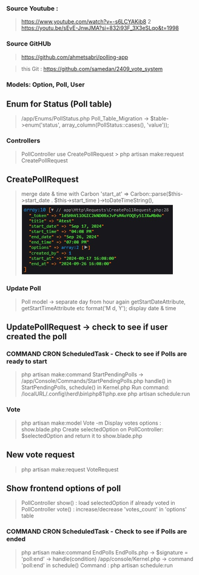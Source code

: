 ### Source Youtube :

> https://www.youtube.com/watch?v=-s6LCYAKib8
> 2 https://youtu.be/sEvE-JnwJMA?si=832i93F_3X3eSLqo&t=1998

### Source GitHUb

> https://github.com/ahmetsabri/polling-app

> this Git : https://github.com/samedan/2409_vote_system

### Models: Option, Poll, User

## Enum for Status (Poll table)

> /app/Enums/PollStatus.php
> Poll_Table_Migration -> $table->enum('status', array_column(PollStatus::cases(), 'value'));

### Controllers

> PollController use CreatePollRequest > php artisan make:request CreatePollRequest

## CreatePollRequest

> merge date & time with Carbon
> 'start_at' => Carbon::parse($this->start_date . $this->start_time )->toDateTimeString(),
> ![Carbon merge](https://github.com/samedan/2409_vote_system/blob/main/public/images/printscreen1.jpg)

### Update Poll

> Poll model -> separate day from hour again
> getStartDateAttribute, getStartTimeAttribute etc
> format('M d, Y'); display date & time

## UpdatePollRequest -> check to see if user created the poll

### COMMAND CRON ScheduledTask - Check to see if Polls are ready to start

> php artisan make:command StartPendingPolls -> /app/Console/Commands/StartPendingPolls.php
> handle() in StartPendingPolls, schedule() in Kernel.php
> Run command: /localURL/.config\herd\bin\php81\php.exe php artisan schedule:run

### Vote

> php artisan make:model Vote -m
> Display votes options : show.blade.php
> Create selectedOption on PollController: $selectedOption and return it to show.blade.php

## New vote request

> php artisan make:request VoteRequest

## Show frontend options of poll

> PollController show() : load selectedOption if already voted in
> PollController vote() : increase/decrease 'votes_count' in 'options' table

### COMMAND CRON ScheduledTask - Check to see if Polls are ended

> php artisan make:command EndPolls
> EndPolls.php -> $signature = 'poll:end' -> handle(condition)
> /app/console/Kernel.php -> command 'poll:end' in schedule()
> Command : php artisan schedule:run
